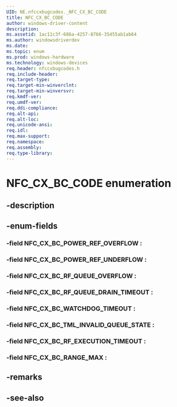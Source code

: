 ```yaml
---
UID: NE.nfccxbugcodes._NFC_CX_BC_CODE
title: NFC_CX_BC_CODE
author: windows-driver-content
description: 
ms.assetid: 1ac11c3f-686a-4257-8766-35455ab1ab64
ms.author: windowsdriverdev
ms.date: 
ms.topic: enum
ms.prod: windows-hardware
ms.technology: windows-devices
req.header: nfccxbugcodes.h
req.include-header:
req.target-type:
req.target-min-winverclnt:
req.target-min-winversvr:
req.kmdf-ver:
req.umdf-ver:
req.ddi-compliance:
req.alt-api:
req.alt-loc:
req.unicode-ansi:
req.idl:
req.max-support:
req.namespace:
req.assembly:
req.type-library:
---
```


# NFC_CX_BC_CODE enumeration

## -description



## -enum-fields

### -field NFC_CX_BC_POWER_REF_OVERFLOW : 
### -field NFC_CX_BC_POWER_REF_UNDERFLOW : 
### -field NFC_CX_BC_RF_QUEUE_OVERFLOW : 
### -field NFC_CX_BC_RF_QUEUE_DRAIN_TIMEOUT : 
### -field NFC_CX_BC_WATCHDOG_TIMEOUT : 
### -field NFC_CX_BC_TML_INVALID_QUEUE_STATE : 
### -field NFC_CX_BC_RF_EXECUTION_TIMEOUT : 
### -field NFC_CX_BC_RANGE_MAX : 

## -remarks

## -see-also
